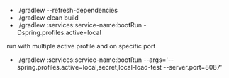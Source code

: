 - ./gradlew --refresh-dependencies
- ./gradlew clean build
- ./gradlew :services:service-name:bootRun -Dspring.profiles.active=local

run with multiple active profile and on specific port
- ./gradlew :services:service-name:bootRun --args='--spring.profiles.active=local,secret,local-load-test  --server.port=8087'
